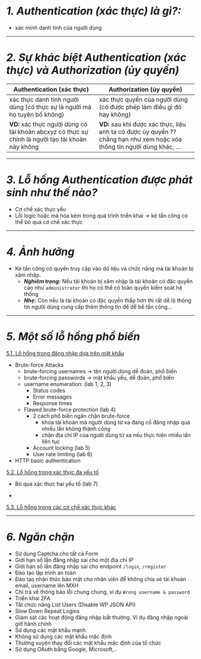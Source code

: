 # ***1. Authentication (xác thực) là gì?:***
- xác minh danh tính của người dùng
___
# ***2. Sự khác biệt Authentication (xác thực) và Authorization (ủy quyền)***

| Authentication (xác thực)  | Authorization (ủy quyền)         |
| ----- | ------------- |
| xác thực danh tính người dùng (có thực sự là người mà họ tuyên bố không) | xác thực quyền của người dùng (có được phép làm điều gì đó hay không) |
| **VD:** xác thực người dùng có tài khoản abcxyz có thực sự chính là người tạo tài khoản này không  | **VD:** sau khi được xác thực, liệu anh ta có được ủy quyền ?? chẳng hạn như xem hoặc xóa thông tin người dùng khác, … |
___
# ***3. Lỗ hổng Authentication được phát sinh như thế nào?***
- Cơ chế xác thực yếu
- Lỗi logic hoặc mã hóa kém trong quá trình triển khai → kẻ tấn công có thể bỏ qua cơ chế xác thực
___
# ***4. Ảnh hưởng***
- Kẻ tấn công có quyền truy cập vào dữ liệu và chức năng mà tài khoản bị xâm nhập.
  - ***Nghiêm trọng:*** Nếu tài khoản bị xâm nhập là tài khoản có đặc quyền cao như `administrator` thì họ có thể có toàn quyền kiểm soát hệ thống
  - ***Nhẹ:*** Còn nếu là tài khoản có đặc quyền thấp hơn thì rất dễ lộ thông tin người dùng cung cấp thêm thông tin để dễ bề tấn công…
___
# ***5. Một số lỗ hổng phổ biến***
[5.1. Lỗ hổng trong đăng nhập dựa trên mật khẩu](part1.md)
- Brute-force Attacks
  - brute-forcing usernames → tên người dùng dễ đoán, phổ biến
  - brute-forcing passwords → mật khẩu yếu, dễ đoán, phổ biến
  - username enumeration: (lab 1, 2, 3)
    - Status codes
    - Error messages
    - Response times
  - Flawed brute-force protection (lab 4)
    - 2 cách phổ biến ngăn chặn brute-force
      - khóa tài khoản mà người dùng từ xa đang cố đăng nhập quá nhiều lần không thành công
      - chặn địa chỉ IP của người dùng từ xa nếu thực hiện nhiều lần liên tục
    - Account locking (lab 5)
    - User rate limiting (lab 6)
- HTTP basic authentication

[5.2. Lỗ hổng trong xác thực đa yếu tố](part2.md)

- Bỏ qua xác thực hai yếu tố (lab 7)


- 
[5.3. Lỗ hổng trong các cơ chế xác thực khác](part3.md)

___
# ***6. Ngăn chặn***
- Sử dụng Captcha cho tất cả Form
- Giới hạn số lần đăng nhập sai cho một địa chỉ IP
- Giới hạn số lần đăng nhập sai cho endpoint `/login`, `/register`
- Đào tạo lập trình an toàn
- Đào tạo nhận thức bảo mật cho nhân viên để không chia sẻ tài khoản email, username lên MXH
- Chỉ trả về thông báo lỗi chung chung, ví dụ `Wrong username & password`
- Triển khai 2FA
- Tắt chức năng List Users (Disable WP JSON API)
- Slow Down Repeat Logins
- Giám sát các hoạt động đăng nhập bất thường. Ví dụ đăng nhập ngoài giờ hành chính
- Sử dụng các mật khẩu mạnh
- Không sử dụng các mật khẩu mặc định
- Thường xuyên thay đổi các mật khẩu mặc định của tổ chức
- Sử dụng OAuth bằng Google, Microsoft,..
